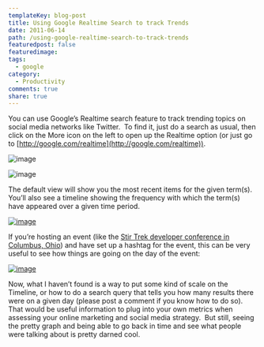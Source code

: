 ```yaml
---
templateKey: blog-post
title: Using Google Realtime Search to track Trends
date: 2011-06-14
path: /using-google-realtime-search-to-track-trends
featuredpost: false
featuredimage:
tags:
  - google
category:
  - Productivity
comments: true
share: true
---
```


You can use Google’s Realtime search feature to track trending topics on social media networks like Twitter.  To find it, just do a search as usual, then click on the More icon on the left to open up the Realtime option (or just go to [http://google.com/realtime](http://google.com/realtime)).

![image](/img/image_8_google.png "image")

![image](/img/image_7_google.png "image")

The default view will show you the most recent items for the given term(s).  You’ll also see a timeline showing the frequency with which the term(s) have appeared over a given time period.

[![image](/img/image_thumb_2_google.png "image")](http://stevesmithblog.com/files/media/image/Windows-Live-Writer/Using-Google-Realtime-Search-to-track-Tr_9654/image_6.png)

If you’re hosting an event (like the [Stir Trek developer conference in Columbus, Ohio](http://stirtrek.com)) and have set up a hashtag for the event, this can be very useful to see how things are going on the day of the event:

[![image](/img/image_thumb_3_google.png "image")](http://stevesmithblog.com/files/media/image/Windows-Live-Writer/Using-Google-Realtime-Search-to-track-Tr_9654/image_10.png)

Now, what I haven’t found is a way to put some kind of scale on the Timeline, or how to do a search query that tells you how many results there were on a given day (please post a comment if you know how to do so).  That would be useful information to plug into your own metrics when assessing your online marketing and social media strategy.  But still, seeing the pretty graph and being able to go back in time and see what people were talking about is pretty darned cool.
